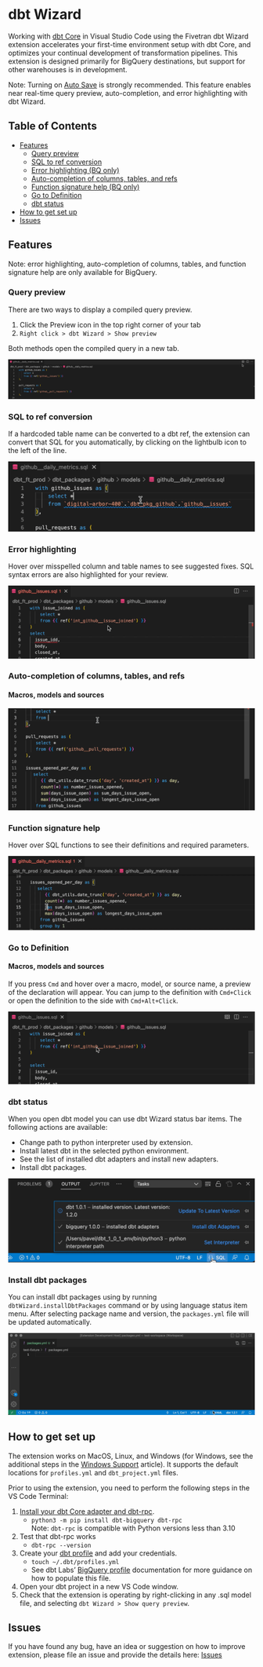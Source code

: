 # dbt Wizard

Working with [dbt Core](https://www.getdbt.com/) in Visual Studio Code using the Fivetran dbt Wizard extension accelerates your first-time environment setup with dbt Core, and optimizes your continual development of transformation pipelines. This extension is designed primarily for BigQuery destinations, but support for other warehouses is in development.

Note: Turning on [Auto Save](https://code.visualstudio.com/docs/editor/codebasics#_save-auto-save) is strongly recommended. This feature enables near real-time query preview, auto-completion, and error highlighting with dbt Wizard.

## Table of Contents

- [Features](#features)
  - [Query preview](#query-preview)
  - [SQL to ref conversion](#sql-to-ref-conversion)
  - [Error highlighting (BQ only)](#error-highlighting)
  - [Auto-completion of columns, tables, and refs](#auto-completion-of-columns-tables-and-refs)
  - [Function signature help (BQ only)](#function-signature-help)
  - [Go to Definition](#go-to-definition)
  - [dbt status](#dbt-status)
- [How to get set up](#how-to-get-set-up)
- [Issues](#issues)

## Features

Note: error highlighting, auto-completion of columns, tables, and function signature help are only available for BigQuery.

### Query preview

There are two ways to display a compiled query preview.

1. Click the Preview icon in the top right corner of your tab
1. `Right click > dbt Wizard > Show preview`

Both methods open the compiled query in a new tab.

![Query preview](images/query-preview.gif)

### SQL to ref conversion

If a hardcoded table name can be converted to a dbt ref, the extension can convert that SQL for you automatically, by clicking on the lightbulb icon to the left of the line.

![SQL to ref conversion](images/sql-to-ref-conversion.gif)

### Error highlighting

Hover over misspelled column and table names to see suggested fixes. SQL syntax errors are also highlighted for your review.

![Error highlighting](images/error-highlighting.gif)

### Auto-completion of columns, tables, and refs

#### Macros, models and sources

![Auto-completion of columns, tables, and refs](images/ref-auto-completion.gif)

### Function signature help

Hover over SQL functions to see their definitions and required parameters.

![Function signature help](images/function-signature-help.gif)

### Go to Definition

#### Macros, models and sources

If you press `Cmd` and hover over a macro, model, or source name, a preview of the declaration will appear.
You can jump to the definition with `Cmd+Click` or open the definition to the side with `Cmd+Alt+Click`.

![Function signature help](images/go-to-definition.gif)

### dbt status

When you open dbt model you can use dbt Wizard status bar items. The following actions are available:

- Change path to python interpreter used by extension.
- Install latest dbt in the selected python environment.
- See the list of installed dbt adapters and install new adapters.
- Install dbt packages.

![dbt status](images/status-items.gif)

### Install dbt packages

You can install dbt packages using by running `dbtWizard.installDbtPackages` command or by using language status item menu. After selecting package name and version, the `packages.yml` file will be updated automatically.

![install dbt packages](images/install-dbt-packages.gif)

## How to get set up

The extension works on MacOS, Linux, and Windows (for Windows, see the additional steps in the [Windows Support](docs/WindowsSupport.md) article). It supports the default locations for `profiles.yml` and `dbt_project.yml` files.

Prior to using the extension, you need to perform the following steps in the VS Code Terminal:

1. [Install your dbt Core adapter and dbt-rpc](https://docs.getdbt.com/dbt-cli/install/overview).
   - `python3 -m pip install dbt-bigquery dbt-rpc`  
     Note: `dbt-rpc` is compatible with Python versions less than 3.10
1. Test that dbt-rpc works
   - `dbt-rpc --version`
1. Create your [dbt profile](https://docs.getdbt.com/dbt-cli/configure-your-profile) and add your credentials.
   - `touch ~/.dbt/profiles.yml`
   - See dbt Labs’ [BigQuery profile](https://docs.getdbt.com/reference/warehouse-profiles/bigquery-profile) documentation for more guidance on how to populate this file.
1. Open your dbt project in a new VS Code window.
1. Check that the extension is operating by right-clicking in any .sql model file, and selecting `dbt Wizard > Show query preview`.

## Issues

If you have found any bug, have an idea or suggestion on how to improve extension, please file an issue and provide the details here: [Issues](https://github.com/fivetran/dbt-language-server/issues)
